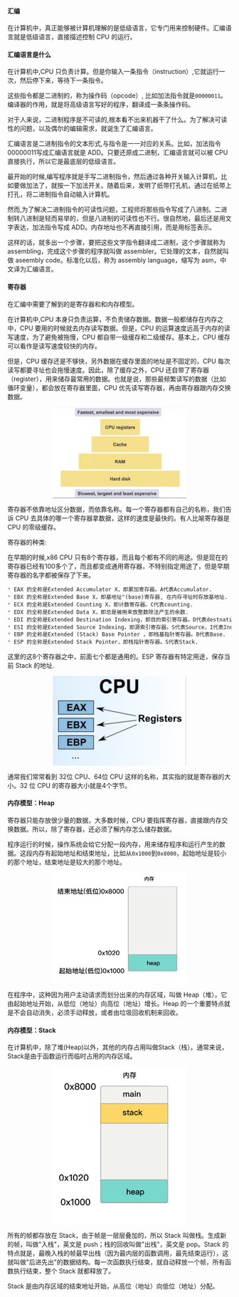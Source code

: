 #### 汇编

在计算机中，真正能够被计算机理解的是低级语言，它专门用来控制硬件。汇编语言就是低级语言，直接描述控制 CPU 的运行。

#### 汇编语言是什么

在计算机中,CPU 只负责计算。但是你输入一条指令（instruction）,它就运行一次，然后停下来，等待下一条指令。

这些指令都是二进制的，称为操作码（opcode）, 比如加法指令就是`00000011`。编译器的作用，就是将高级语言写好的程序，翻译成一条条操作码。

对于人来说，二进制程序是不可读的,根本看不出来机器干了什么。为了解决可读性的问题，以及偶尔的编辑需求，就诞生了汇编语言。

汇编语言是二进制指令的文本形式,与指令是一一对应的关系。比如，加法指令00000011写成汇编语言就是 ADD。只要还原成二进制，汇编语言就可以被 CPU 直接执行，所以它是最底层的低级语言。

最开始的时候,编写程序就是手写二进制指令，然后通过各种开关输入计算机，比如要做加法了，就按一下加法开关。随着后来，发明了纸带打孔机，通过在纸带上打孔，将二进制指令自动输入计算机。

然而,为了解决二进制指令的可读性问题，工程师将那些指令写成了八进制。二进制转八进制是轻而易举的，但是八进制的可读性也不行。很自然地，最后还是用文字表达，加法指令写成 ADD。内存地址也不再直接引用，而是用标签表示。

这样的话，就多出一个步骤，要把这些文字指令翻译成二进制，这个步骤就称为 assembling，完成这个步骤的程序就叫做 assembler。它处理的文本，自然就叫做 aseembly code。标准化以后，称为 assembly language，缩写为 asm，中文译为汇编语言。

#### 寄存器

在汇编中需要了解到的是寄存器和和内存模型。

在计算机中,CPU 本身只负责运算，不负责储存数据。数据一般都储存在内存之中，CPU 要用的时候就去内存读写数据。但是，CPU 的运算速度远高于内存的读写速度，为了避免被拖慢，CPU 都自带一级缓存和二级缓存。基本上，CPU 缓存可以看作是读写速度较快的内存。

但是，CPU 缓存还是不够快，另外数据在缓存里面的地址是不固定的，CPU 每次读写都要寻址也会拖慢速度。因此，除了缓存之外，CPU 还自带了寄存器（register），用来储存最常用的数据。也就是说，那些最频繁读写的数据（比如循环变量），都会放在寄存器里面，CPU 优先读写寄存器，再由寄存器跟内存交换数据。

<p align="center">
<img width="300" align="center" src="../images/177.jpg" />
</p>

寄存器不依靠地址区分数据，而依靠名称。每一个寄存器都有自己的名称，我们告诉 CPU 去具体的哪一个寄存器拿数据，这样的速度是最快的。有人比喻寄存器是 CPU 的零级缓存。

寄存器的种类: 

在早期的时候,x86 CPU 只有8个寄存器，而且每个都有不同的用途。但是现在的寄存器已经有100多个了，而且都变成通用寄存器，不特别指定用途了，但是早期寄存器的名字都被保存了下来。

```markdown
* EAX 的全称是Extended Accumulator X，即累加寄存器。A代表Accumulator.
* EBX 的全称是Extended Base X，即基地址"(base)寄存器, 在内存寻址时存放基地址.
* ECX 的全称是Extended Counting X，即计数寄存器。C代表counting.
* EDX 的全称是Extended Data X，即总是被用来放整数除法产生的余数.
* EDI 的全称是Extended Destination Indexing，即目的索引寄存器。D代表destnation，I代表Indexing.
* ESI 的全称是Extended Source Indexing，即源索引寄存器。S代表Source，I代表Indexing.
* EBP 的全称是Extended (Stack) Base Pointer	，即栈基指针寄存器。B代表Base.
* ESP 的全称是Extended Stack Pointer，即栈指针寄存器。S代表Stack.
```

这里的这8个寄存器之中，前面七个都是通用的。ESP 寄存器有特定用途，保存当前 Stack 的地址.

<p align="center">
<img width="300" align="center" src="../images/178.jpg" />
</p>

通常我们常常看到 32位 CPU、64位 CPU 这样的名称，其实指的就是寄存器的大小。32 位 CPU 的寄存器大小就是4个字节。

#### 内存模型：Heap

寄存器只能存放很少量的数据，大多数时候，CPU 要指挥寄存器，直接跟内存交换数据。所以，除了寄存器，还必须了解内存怎么储存数据。

程序运行的时候，操作系统会给它分配一段内存，用来储存程序和运行产生的数据。这段内存有起始地址和结束地址，比如从`0x1000`到`0x8000`，起始地址是较小的那个地址，结束地址是较大的那个地址。

<p align="center">
<img width="300" align="center" src="../images/180.jpg" />
</p>

在程序中，这种因为用户主动请求而划分出来的内存区域，叫做 Heap（堆）。它由起始地址开始，从低位（地址）向高位（地址）增长。Heap 的一个重要特点就是不会自动消失，必须手动释放，或者由垃圾回收机制来回收。

#### 内存模型：Stack

在计算机中，除了堆(Heap)以外，其他的内存占用叫做Stack（栈）。通常来说，Stack是由于函数运行而临时占用的内存区域。

<p align="center">
<img width="300" align="center" src="../images/179.jpg" />
</p>

所有的帧都存放在 Stack，由于帧是一层层叠加的，所以 Stack 叫做栈。生成新的帧，叫做"入栈"，英文是 push；栈的回收叫做"出栈"，英文是 pop。Stack 的特点就是，最晚入栈的帧最早出栈（因为最内层的函数调用，最先结束运行），这就叫做"后进先出"的数据结构。每一次函数执行结束，就自动释放一个帧，所有函数执行结束，整个 Stack 就都释放了。

Stack 是由内存区域的结束地址开始，从高位（地址）向低位（地址）分配。
